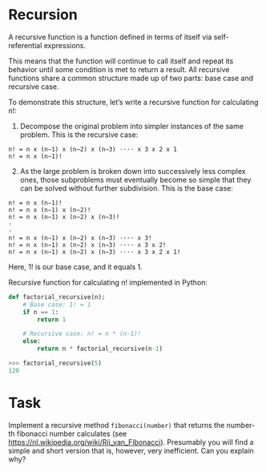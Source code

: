 # Recursion

A recursive function is a function defined in terms of itself via self-referential expressions.

This means that the function will continue to call itself and repeat its behavior until some condition is met to return a result. All recursive functions share a common structure made up of two parts: base case and recursive case.

To demonstrate this structure, let’s write a recursive function for calculating n!:

1. Decompose the original problem into simpler instances of the same problem. This is the recursive case:

```
n! = n x (n−1) x (n−2) x (n−3) ⋅⋅⋅⋅ x 3 x 2 x 1
n! = n x (n−1)!
```

2. As the large problem is broken down into successively less complex ones, those subproblems must eventually become so simple that they can be solved without further subdivision. This is the base case:

```
n! = n x (n−1)!
n! = n x (n−1) x (n−2)!
n! = n x (n−1) x (n−2) x (n−3)!
⋅
⋅
n! = n x (n−1) x (n−2) x (n−3) ⋅⋅⋅⋅ x 3!
n! = n x (n−1) x (n−2) x (n−3) ⋅⋅⋅⋅ x 3 x 2!
n! = n x (n−1) x (n−2) x (n−3) ⋅⋅⋅⋅ x 3 x 2 x 1!
```

Here, 1! is our base case, and it equals 1.

Recursive function for calculating n! implemented in Python:

```python
def factorial_recursive(n):
    # Base case: 1! = 1
    if n == 1:
        return 1

    # Recursive case: n! = n * (n-1)!
    else:
        return n * factorial_recursive(n-1)
```

```python
>>> factorial_recursive(5)
120
```

# Task

Implement a recursive method `fibonacci(number)` that returns the number-th fibonacci number
calculates (see https://nl.wikipedia.org/wiki/Rij_van_Fibonacci). Presumably
you will find a simple and short version that is, however, very inefficient. Can you explain why?
